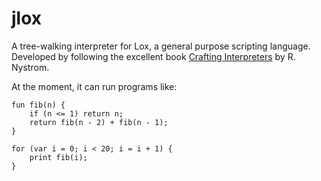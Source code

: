 # jlox
A tree-walking interpreter for Lox, a general purpose scripting language. Developed by following the excellent book [Crafting Interpreters](https://craftinginterpreters.com/) by R. Nystrom.

At the moment, it can run programs like:

```
fun fib(n) {
    if (n <= 1) return n;
    return fib(n - 2) + fib(n - 1);
}

for (var i = 0; i < 20; i = i + 1) {
    print fib(i);
}
```
